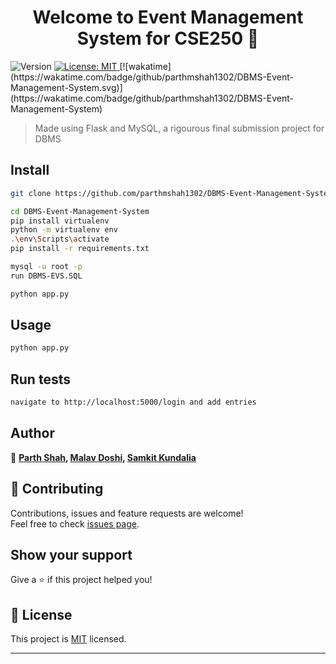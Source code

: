 <h1 align="center">Welcome to Event Management System for CSE250 👋</h1>
<p>
  <img alt="Version" src="https://img.shields.io/badge/version-1.0.0-blue.svg?cacheSeconds=2592000" />
  <a href="https://github.com/parthmshah1302/DBMS-Event-Management-System/blob/parth/LICENSE" target="_blank">
    <img alt="License: MIT" src="https://img.shields.io/badge/License-MIT-yellow.svg" />
    
  </a>
  [![wakatime](https://wakatime.com/badge/github/parthmshah1302/DBMS-Event-Management-System.svg)](https://wakatime.com/badge/github/parthmshah1302/DBMS-Event-Management-System)
</p>

> Made using Flask and MySQL, a rigourous final submission project for DBMS

## Install

```sh
git clone https://github.com/parthmshah1302/DBMS-Event-Management-System
```
```sh
cd DBMS-Event-Management-System
pip install virtualenv
python -m virtualenv env
.\env\Scripts\activate  
pip install -r requirements.txt

```
```sh
mysql -u root -p  
run DBMS-EVS.SQL
```
```sh
python app.py
```

## Usage

```sh
python app.py
```

## Run tests

```sh
navigate to http://localhost:5000/login and add entries
```

## Author

👤 **[Parth Shah](https://www.linkedin.com/in/parthmshah1302/), [Malav Doshi](https://www.linkedin.com/in/malav-doshi-73b008191/), [Samkit Kundalia](https://www.linkedin.com/in/samkitk/)**


## 🤝 Contributing

Contributions, issues and feature requests are welcome!<br />Feel free to check [issues page](https://github.com/parthmshah1302/DBMS-Event-Management-System/issues). 

## Show your support

Give a ⭐️ if this project helped you!

## 📝 License

This project is [MIT](https://github.com/parthmshah1302/DBMS-Event-Management-System/blob/parth/LICENSE) licensed.

***

